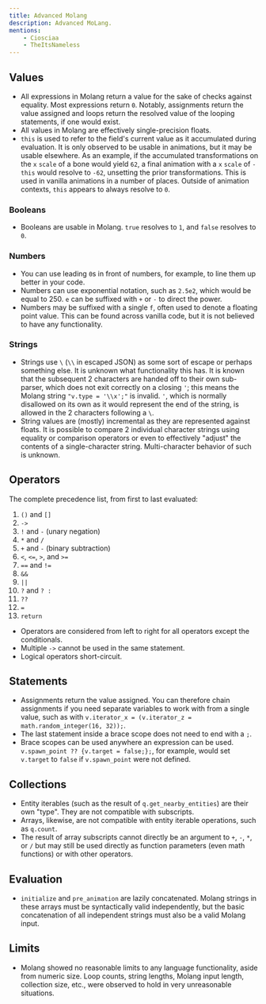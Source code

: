 ```yaml
---
title: Advanced Molang
description: Advanced MoLang.
mentions:
    - Ciosciaa
    - TheItsNameless
---
```


## Values

-   All expressions in Molang return a value for the sake of checks against equality. Most expressions return `0`. Notably, assignments return the value assigned and loops return the resolved value of the looping statements, if one would exist.
-   All values in Molang are effectively single-precision floats.
-   `this` is used to refer to the field's current value as it accumulated during evaluation. It is only observed to be usable in animations, but it may be usable elsewhere. As an example, if the accumulated transformations on the `x` `scale` of a bone would yield `62`, a final animation with a `x` `scale` of `-this` would resolve to `-62`, unsetting the prior transformations. This is used in vanilla animations in a number of places. Outside of animation contexts, `this` appears to always resolve to `0`.

### Booleans

-   Booleans are usable in Molang. `true` resolves to `1`, and `false` resolves to `0`.

### Numbers

-   You can use leading `0`s in front of numbers, for example, to line them up better in your code.
-   Numbers can use exponential notation, such as `2.5e2`, which would be equal to 250. `e` can be suffixed with `+` or `-` to direct the power.
-   Numbers may be suffixed with a single `f`, often used to denote a floating point value. This can be found across vanilla code, but it is not believed to have any functionality.

### Strings

-   Strings use `\` (`\\` in escaped JSON) as some sort of escape or perhaps something else. It is unknown what functionality this has. It is known that the subsequent 2 characters are handed off to their own sub-parser, which does not exit correctly on a closing `'`; this means the Molang string `"v.type = '\\x';"` is invalid. `'`, which is normally disallowed on its own as it would represent the end of the string, is allowed in the 2 characters following a `\`.
-   String values are (mostly) incremental as they are represented against floats. It is possible to compare 2 individual character strings using equality or comparison operators or even to effectively "adjust" the contents of a single-character string. Multi-character behavior of such is unknown.

## Operators

The complete precedence list, from first to last evaluated:

1. `()` and `[]`
2. `->`
3. `!` and `-` (unary negation)
4. `*` and `/`
5. `+` and `-` (binary subtraction)
6. `<`, `<=`, `>`, and `>=`
7. `==` and `!=`
8. `&&`
9. `||`
10. `?` and `? :`
11. `??`
12. `=`
13. `return`

-   Operators are considered from left to right for all operators except the conditionals.
-   Multiple `->` cannot be used in the same statement.
-   Logical operators short-circuit.

## Statements

-   Assignments return the value assigned. You can therefore chain assignments if you need separate variables to work with from a single value, such as with `v.iterator_x = (v.iterator_z = math.random_integer(16, 32));`.
-   The last statement inside a brace scope does not need to end with a `;`.
-   Brace scopes can be used anywhere an expression can be used. `v.spawn_point ?? {v.target = false;};`, for example, would set `v.target` to `false` if `v.spawn_point` were not defined.

## Collections

-   Entity iterables (such as the result of `q.get_nearby_entities`) are their own "type". They are not compatible with subscripts.
-   Arrays, likewise, are not compatible with entity iterable operations, such as `q.count`.
-   The result of array subscripts cannot directly be an argument to `+`, `-`, `*`, or `/` but may still be used directly as function parameters (even math functions) or with other operators.

## Evaluation

-   `initialize` and `pre_animation` are lazily concatenated. Molang strings in these arrays must be syntactically valid independently, but the basic concatenation of all independent strings must also be a valid Molang input.

## Limits

-   Molang showed no reasonable limits to any language functionality, aside from numeric size. Loop counts, string lengths, Molang input length, collection size, etc., were observed to hold in very unreasonable situations.
